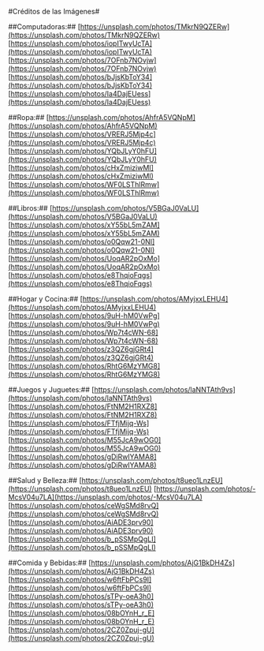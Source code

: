 
#Créditos de las Imágenes#

##Computadoras:##
[https://unsplash.com/photos/TMkrN9QZERw](https://unsplash.com/photos/TMkrN9QZERw)
[https://unsplash.com/photos/iopITwyUcTA](https://unsplash.com/photos/iopITwyUcTA)
[https://unsplash.com/photos/7OFnb7NOvjw](https://unsplash.com/photos/7OFnb7NOvjw)
[https://unsplash.com/photos/bJjsKbToY34](https://unsplash.com/photos/bJjsKbToY34)
[https://unsplash.com/photos/Ia4DajEUess](https://unsplash.com/photos/Ia4DajEUess)

##Ropa:##
[https://unsplash.com/photos/AhfrA5VQNpM](https://unsplash.com/photos/AhfrA5VQNpM)
[https://unsplash.com/photos/VRERJ5Mjp4c](https://unsplash.com/photos/VRERJ5Mjp4c)
[https://unsplash.com/photos/YQbJLyY0hFU](https://unsplash.com/photos/YQbJLyY0hFU)
[https://unsplash.com/photos/cHxZmiziwMI](https://unsplash.com/photos/cHxZmiziwMI)
[https://unsplash.com/photos/WF0LSThlRmw](https://unsplash.com/photos/WF0LSThlRmw)

##Libros:##
[https://unsplash.com/photos/V5BGaJ0VaLU](https://unsplash.com/photos/V5BGaJ0VaLU)
[https://unsplash.com/photos/xY55bL5mZAM](https://unsplash.com/photos/xY55bL5mZAM)
[https://unsplash.com/photos/o0Qqw21-0NI](https://unsplash.com/photos/o0Qqw21-0NI)
[https://unsplash.com/photos/UoqAR2pOxMo](https://unsplash.com/photos/UoqAR2pOxMo)
[https://unsplash.com/photos/e8ThqioFqgs](https://unsplash.com/photos/e8ThqioFqgs)

##Hogar y Cocina:##
[https://unsplash.com/photos/AMyjxxLEHU4](https://unsplash.com/photos/AMyjxxLEHU4)
[https://unsplash.com/photos/9uH-hM0VwPg](https://unsplash.com/photos/9uH-hM0VwPg)
[https://unsplash.com/photos/Wp7t4cWN-68](https://unsplash.com/photos/Wp7t4cWN-68)
[https://unsplash.com/photos/z3QZ6gjGRt4](https://unsplash.com/photos/z3QZ6gjGRt4)
[https://unsplash.com/photos/RhtG6MzYMG8](https://unsplash.com/photos/RhtG6MzYMG8)

##Juegos y Juguetes:##
[https://unsplash.com/photos/laNNTAth9vs](https://unsplash.com/photos/laNNTAth9vs)
[https://unsplash.com/photos/FtNM2H1RXZ8](https://unsplash.com/photos/FtNM2H1RXZ8)
[https://unsplash.com/photos/FTfjMijq-Ws](https://unsplash.com/photos/FTfjMijq-Ws)
[https://unsplash.com/photos/M55JcA9wOG0](https://unsplash.com/photos/M55JcA9wOG0)
[https://unsplash.com/photos/gDiRwIYAMA8](https://unsplash.com/photos/gDiRwIYAMA8)

##Salud y Belleza:##
[https://unsplash.com/photos/t8ueo1LnzEU](https://unsplash.com/photos/t8ueo1LnzEU)
[https://unsplash.com/photos/-McsV04u7LA](https://unsplash.com/photos/-McsV04u7LA)
[https://unsplash.com/photos/ceWgSMd8rvQ](https://unsplash.com/photos/ceWgSMd8rvQ)
[https://unsplash.com/photos/AiADE3prv90](https://unsplash.com/photos/AiADE3prv90)
[https://unsplash.com/photos/b_pSSMpQgLI](https://unsplash.com/photos/b_pSSMpQgLI)

##Comida y Bebidas:##
[https://unsplash.com/photos/AjG1BkDH4Zs](https://unsplash.com/photos/AjG1BkDH4Zs)
[https://unsplash.com/photos/w6ftFbPCs9I](https://unsplash.com/photos/w6ftFbPCs9I)
[https://unsplash.com/photos/sTPy-oeA3h0](https://unsplash.com/photos/sTPy-oeA3h0)
[https://unsplash.com/photos/08bOYnH_r_E](https://unsplash.com/photos/08bOYnH_r_E)
[https://unsplash.com/photos/2CZ0Zpuj-gU](https://unsplash.com/photos/2CZ0Zpuj-gU)
